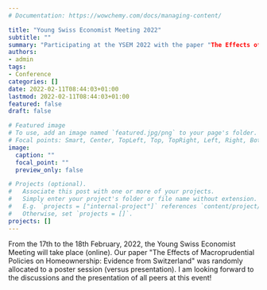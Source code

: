```yaml
---
# Documentation: https://wowchemy.com/docs/managing-content/

title: "Young Swiss Economist Meeting 2022"
subtitle: ""
summary: "Participating at the YSEM 2022 with the paper "The Effects of Macroprudential Policies on Homeownership: Evidence from Switzerland" "
authors: 
- admin
tags:
- Conference
categories: []
date: 2022-02-11T08:44:03+01:00
lastmod: 2022-02-11T08:44:03+01:00
featured: false
draft: false

# Featured image
# To use, add an image named `featured.jpg/png` to your page's folder.
# Focal points: Smart, Center, TopLeft, Top, TopRight, Left, Right, BottomLeft, Bottom, BottomRight.
image:
  caption: ""
  focal_point: ""
  preview_only: false

# Projects (optional).
#   Associate this post with one or more of your projects.
#   Simply enter your project's folder or file name without extension.
#   E.g. `projects = ["internal-project"]` references `content/project/deep-learning/index.md`.
#   Otherwise, set `projects = []`.
projects: []
---
```



From the 17th to the 18th February, 2022, the Young Swiss Economist Meeting will take place (online). Our paper "The Effects of Macroprudential Policies on Homeownership: Evidence from Switzerland" was randomly allocated to a poster session (versus presentation). I am looking forward to the discussions and the presentation of all peers at this event!